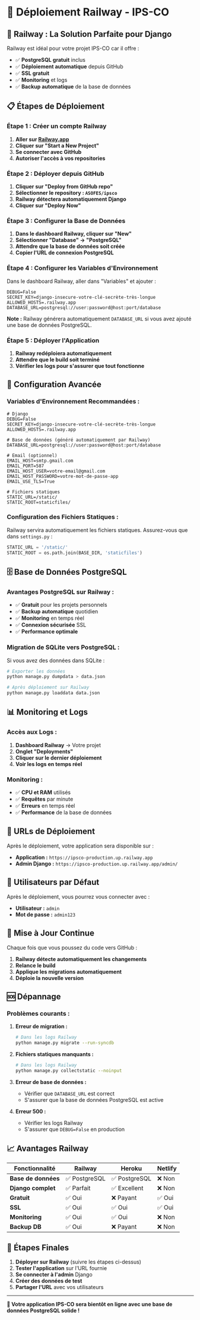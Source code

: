# 🚀 Déploiement Railway - IPS-CO

## 🎯 **Railway : La Solution Parfaite pour Django**

Railway est idéal pour votre projet IPS-CO car il offre :
- ✅ **PostgreSQL gratuit** inclus
- ✅ **Déploiement automatique** depuis GitHub
- ✅ **SSL gratuit**
- ✅ **Monitoring** et logs
- ✅ **Backup automatique** de la base de données

## 📋 **Étapes de Déploiement**

### **Étape 1 : Créer un compte Railway**

1. **Aller sur [Railway.app](https://railway.app)**
2. **Cliquer sur "Start a New Project"**
3. **Se connecter avec GitHub**
4. **Autoriser l'accès à vos repositories**

### **Étape 2 : Déployer depuis GitHub**

1. **Cliquer sur "Deploy from GitHub repo"**
2. **Sélectionner le repository : `ASOFES/ipsco`**
3. **Railway détectera automatiquement Django**
4. **Cliquer sur "Deploy Now"**

### **Étape 3 : Configurer la Base de Données**

1. **Dans le dashboard Railway, cliquer sur "New"**
2. **Sélectionner "Database" → "PostgreSQL"**
3. **Attendre que la base de données soit créée**
4. **Copier l'URL de connexion PostgreSQL**

### **Étape 4 : Configurer les Variables d'Environnement**

Dans le dashboard Railway, aller dans "Variables" et ajouter :

```env
DEBUG=False
SECRET_KEY=django-insecure-votre-clé-secrète-très-longue
ALLOWED_HOSTS=.railway.app
DATABASE_URL=postgresql://user:password@host:port/database
```

**Note :** Railway générera automatiquement `DATABASE_URL` si vous avez ajouté une base de données PostgreSQL.

### **Étape 5 : Déployer l'Application**

1. **Railway redéploiera automatiquement**
2. **Attendre que le build soit terminé**
3. **Vérifier les logs pour s'assurer que tout fonctionne**

## 🔧 **Configuration Avancée**

### **Variables d'Environnement Recommandées :**

```env
# Django
DEBUG=False
SECRET_KEY=django-insecure-votre-clé-secrète-très-longue
ALLOWED_HOSTS=.railway.app

# Base de données (généré automatiquement par Railway)
DATABASE_URL=postgresql://user:password@host:port/database

# Email (optionnel)
EMAIL_HOST=smtp.gmail.com
EMAIL_PORT=587
EMAIL_HOST_USER=votre-email@gmail.com
EMAIL_HOST_PASSWORD=votre-mot-de-passe-app
EMAIL_USE_TLS=True

# Fichiers statiques
STATIC_URL=/static/
STATIC_ROOT=staticfiles/
```

### **Configuration des Fichiers Statiques :**

Railway servira automatiquement les fichiers statiques. Assurez-vous que dans `settings.py` :

```python
STATIC_URL = '/static/'
STATIC_ROOT = os.path.join(BASE_DIR, 'staticfiles')
```

## 🗄️ **Base de Données PostgreSQL**

### **Avantages PostgreSQL sur Railway :**
- ✅ **Gratuit** pour les projets personnels
- ✅ **Backup automatique** quotidien
- ✅ **Monitoring** en temps réel
- ✅ **Connexion sécurisée** SSL
- ✅ **Performance optimale**

### **Migration de SQLite vers PostgreSQL :**

Si vous avez des données dans SQLite :

```bash
# Exporter les données
python manage.py dumpdata > data.json

# Après déploiement sur Railway
python manage.py loaddata data.json
```

## 📊 **Monitoring et Logs**

### **Accès aux Logs :**
1. **Dashboard Railway** → Votre projet
2. **Onglet "Deployments"**
3. **Cliquer sur le dernier déploiement**
4. **Voir les logs en temps réel**

### **Monitoring :**
- ✅ **CPU et RAM** utilisés
- ✅ **Requêtes** par minute
- ✅ **Erreurs** en temps réel
- ✅ **Performance** de la base de données

## 🚀 **URLs de Déploiement**

Après le déploiement, votre application sera disponible sur :
- **Application :** `https://ipsco-production.up.railway.app`
- **Admin Django :** `https://ipsco-production.up.railway.app/admin/`

## 👤 **Utilisateurs par Défaut**

Après le déploiement, vous pourrez vous connecter avec :
- **Utilisateur :** `admin`
- **Mot de passe :** `admin123`

## 🔄 **Mise à Jour Continue**

Chaque fois que vous poussez du code vers GitHub :
1. **Railway détecte automatiquement les changements**
2. **Relance le build**
3. **Applique les migrations automatiquement**
4. **Déploie la nouvelle version**

## 🆘 **Dépannage**

### **Problèmes courants :**

1. **Erreur de migration :**
   ```bash
   # Dans les logs Railway
   python manage.py migrate --run-syncdb
   ```

2. **Fichiers statiques manquants :**
   ```bash
   # Dans les logs Railway
   python manage.py collectstatic --noinput
   ```

3. **Erreur de base de données :**
   - Vérifier que `DATABASE_URL` est correct
   - S'assurer que la base de données PostgreSQL est active

4. **Erreur 500 :**
   - Vérifier les logs Railway
   - S'assurer que `DEBUG=False` en production

## 📈 **Avantages Railway**

| Fonctionnalité | Railway | Heroku | Netlify |
|----------------|---------|--------|---------|
| **Base de données** | ✅ PostgreSQL | ✅ PostgreSQL | ❌ Non |
| **Django complet** | ✅ Parfait | ✅ Excellent | ❌ Non |
| **Gratuit** | ✅ Oui | ❌ Payant | ✅ Oui |
| **SSL** | ✅ Oui | ✅ Oui | ✅ Oui |
| **Monitoring** | ✅ Oui | ✅ Oui | ❌ Non |
| **Backup DB** | ✅ Oui | ❌ Payant | ❌ Non |

## 🎯 **Étapes Finales**

1. **Déployer sur Railway** (suivre les étapes ci-dessus)
2. **Tester l'application** sur l'URL fournie
3. **Se connecter à l'admin** Django
4. **Créer des données de test**
5. **Partager l'URL** avec vos utilisateurs

---

**🚀 Votre application IPS-CO sera bientôt en ligne avec une base de données PostgreSQL solide !** 